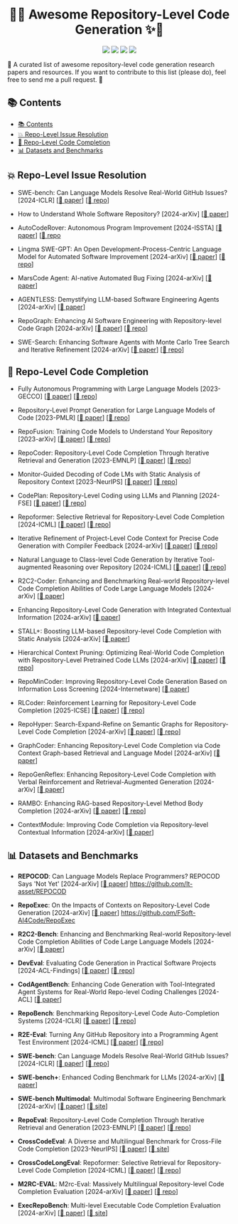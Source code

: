 <h1 align="center">🤖✨ Awesome Repository-Level Code Generation ✨🤖</h1>

<p align="center">
  <a href="https://awesome.re"><img src="https://awesome.re/badge.svg"></a>
  <img src="https://img.shields.io/github/stars/YerbaPage/Awesome-Repo-Level-Code-Generation?color=yellow&label=⭐ Stars">
  <img src="https://img.shields.io/badge/PRs-Welcome-red">
  <img src="https://img.shields.io/github/last-commit/YerbaPage/Awesome-Repo-Level-Code-Generation?label=⏰ Last%20Commit">
</p>

🌟 A curated list of awesome repository-level code generation research papers and resources. If you want to contribute to this list (please do), feel free to send me a pull request. 🚀

## 📚 Contents

- [📚 Contents](#-contents)
- [💥 Repo-Level Issue Resolution](#-repo-level-issue-resolution)
- [🤖 Repo-Level Code Completion](#-repo-level-code-completion)
- [📊 Datasets and Benchmarks](#-datasets-and-benchmarks)

## 💥 Repo-Level Issue Resolution

- SWE-bench: Can Language Models Resolve Real-World GitHub Issues? [2024-ICLR] [[📄 paper](https://arxiv.org/pdf/2310.06770)] [[🔗 repo](https://github.com/princeton-nlp/SWE-bench)]
  
- How to Understand Whole Software Repository? [2024-arXiv] [[📄 paper](https://arxiv.org/pdf/2406.01422)]

- AutoCodeRover: Autonomous Program Improvement [2024-ISSTA] [[📄 paper](https://dl.acm.org/doi/10.1145/3650212.3680384)] [[🔗 repo](https://github.com/nus-apr/auto-code-rover)

- Lingma SWE-GPT: An Open Development-Process-Centric Language Model for Automated Software Improvement [2024-arXiv] [[📄 paper](https://arxiv.org/html/2411.00622v1)] [[🔗 repo](https://github.com/LingmaTongyi/Lingma-SWE-GPT)]  

- MarsCode Agent: AI-native Automated Bug Fixing [2024-arXiv] [[📄 paper](https://arxiv.org/html/2411.10213v1)]  

- AGENTLESS: Demystifying LLM-based Software Engineering Agents [2024-arXiv] [[📄 paper](https://arxiv.org/abs/2407.01489)]  

- RepoGraph: Enhancing AI Software Engineering with Repository-level Code Graph [2024-arXiv] [[📄 paper](https://arxiv.org/abs/2407.01489)] [[🔗 repo](https://github.com/ozyyshr/RepoGraph)]  

- SWE-Search: Enhancing Software Agents with Monte Carlo Tree Search and Iterative Refinement [2024-arXiv] [[📄 paper](https://arxiv.org/pdf/2410.20285)] [[🔗 repo](https://github.com/aorwall/moatless-tree-search)]

## 🤖 Repo-Level Code Completion

- Fully Autonomous Programming with Large Language Models [2023-GECCO] [[📄 paper](https://dl.acm.org/doi/pdf/10.1145/3583131.3590481)] [[🔗 repo](https://github.com/KoutchemeCharles/aied2023)]

- Repository-Level Prompt Generation for Large Language Models of Code [2023-PMLR] [[📄 paper](https://proceedings.mlr.press/v202/shrivastava23a.html)] [[🔗 repo](https://github.com/shrivastavadisha/repo_level_prompt_generation)]

- RepoFusion: Training Code Models to Understand Your Repository [2023-arXiv] [[📄 paper](https://arxiv.org/abs/2306.10998)] [[🔗 repo](https://github.com/ServiceNow/RepoFusion)]

- RepoCoder: Repository-Level Code Completion Through Iterative Retrieval and Generation [2023-EMNLP] [[📄 paper](https://aclanthology.org/2023.emnlp-main.151/)] [[🔗 repo](https://github.com/microsoft/CodeT/tree/main/RepoCoder)]

- Monitor-Guided Decoding of Code LMs with Static Analysis of Repository Context [2023-NeurIPS] [[📄 paper](https://neurips.cc/virtual/2023/poster/70362)] [[🔗 repo](https://aka.ms/monitors4codegen)]

- CodePlan: Repository-Level Coding using LLMs and Planning [2024-FSE] [[📄 paper](https://dl.acm.org/doi/abs/10.1145/3643757)] [[🔗 repo](https://github.com/microsoft/codeplan)]

- Repoformer: Selective Retrieval for Repository-Level Code Completion [2024-ICML] [[📄 paper](https://arxiv.org/abs/2403.10059)] [[🔗 repo](https://repoformer.github.io/)]

- Iterative Refinement of Project-Level Code Context for Precise Code Generation with Compiler Feedback [2024-arXiv] [[📄 paper](https://arxiv.org/abs/2403.16792)] [[🔗 repo](https://github.com/CGCL-codes/naturalcc/tree/main/examples/cocogen)]

- Natural Language to Class-level Code Generation by Iterative Tool-augmented Reasoning over Repository [2024-ICML] [[📄 paper](https://arxiv.org/abs/2405.01573)] [[🔗 repo](https://github.com/microsoft/repoclassbench)]

- R2C2-Coder: Enhancing and Benchmarking Real-world Repository-level Code Completion Abilities of Code Large Language Models [2024-arXiv] [[📄 paper](https://arxiv.org/abs/2406.01359)]

- Enhancing Repository-Level Code Generation with Integrated
Contextual Information [2024-arXiv] [[📄 paper](https://arxiv.org/pdf/2406.03283)]

- STALL+: Boosting LLM-based Repository-level Code Completion with Static Analysis [2024-arXiv] [[📄 paper](https://arxiv.org/abs/2406.10018)]

- Hierarchical Context Pruning: Optimizing Real-World Code Completion with Repository-Level Pretrained Code LLMs [2024-arXiv] [[📄 paper](https://arxiv.org/abs/2406.18294)] [[🔗 repo](https://github.com/Hambaobao/HCP-Coder)]

- RepoMinCoder: Improving Repository-Level Code Generation Based on Information Loss Screening [2024-Internetware] [[📄 paper](https://dl.acm.org/doi/10.1145/3671016.3674819)]

- RLCoder: Reinforcement Learning for Repository-Level Code Completion [2025-ICSE] [[📄 paper](https://arxiv.org/abs/2407.19487)] [[🔗 repo](https://github.com/DeepSoftwareAnalytics/RLCoder)]

- RepoHyper: Search-Expand-Refine on Semantic Graphs for Repository-Level Code Completion [2024-arXiv] [[📄 paper](https://arxiv.org/abs/2403.06095)] [[🔗 repo](https://github.com/FSoft-AI4Code/RepoHyper)]

- GraphCoder: Enhancing Repository-Level Code Completion via Code Context Graph-based Retrieval and Language Model [2024-arXiv] [[📄 paper](https://arxiv.org/abs/2406.07003)]

- RepoGenReflex: Enhancing Repository-Level Code Completion with Verbal Reinforcement and Retrieval-Augmented Generation [2024-arXiv] [[📄 paper](https://arxiv.org/abs/2409.13122)]

- RAMBO: Enhancing RAG-based Repository-Level Method Body Completion [2024-arXiv] [[📄 paper](https://arxiv.org/abs/2409.15204)] [[🔗 repo](https://github.com/ise-uet-vnu/rambo)]

- ContextModule: Improving Code Completion via Repository-level Contextual Information [2024-arXiv] [[📄 paper](https://arxiv.org/abs/2412.08063)]

## 📊 Datasets and Benchmarks

- **REPOCOD**: Can Language Models Replace Programmers? REPOCOD Says 'Not Yet' [2024-arXiv] [[📄 paper](https://arxiv.org/abs/2410.21647)]  https://github.com/lt-asset/REPOCOD

- **RepoExec**: On the Impacts of Contexts on Repository-Level Code Generation [2024-arXiv] [[📄 paper](https://arxiv.org/abs/2406.11927)]  https://github.com/FSoft-AI4Code/RepoExec

- **R2C2-Bench**: Enhancing and Benchmarking Real-world Repository-level Code Completion Abilities of Code Large Language Models [2024-arXiv] [[📄 paper](https://arxiv.org/abs/2406.01359)]

- **DevEval**: Evaluating Code Generation in Practical Software Projects [2024-ACL-Findings] [[📄 paper](https://aclanthology.org/2024.findings-acl.214.pdf)] [[🔗 repo](https://github.com/seketeam/DevEval)]

- **CodAgentBench**: Enhancing Code Generation with Tool-Integrated Agent Systems for Real-World Repo-level Coding Challenges [2024-ACL] [[📄 paper](https://aclanthology.org/2024.acl-long.737/)]

- **RepoBench**: Benchmarking Repository-Level Code Auto-Completion Systems [2024-ICLR] [[📄 paper](https://openreview.net/forum?id=pPjZIOuQuF)] [[🔗 repo](https://github.com/Leolty/repobench)]

- **R2E-Eval**: Turning Any GitHub Repository into a Programming Agent Test Environment [2024-ICML] [[📄 paper](https://proceedings.mlr.press/v235/jain24c.html)] [[🔗 repo](https://r2e.dev/)]  

- **SWE-bench**: Can Language Models Resolve Real-World GitHub Issues? [2024-ICLR] [[📄 paper](https://arxiv.org/pdf/2310.06770)] [[🔗 repo](https://github.com/princeton-nlp/SWE-bench)]

- **SWE-bench+**: Enhanced Coding Benchmark for LLMs [2024-arXiv] [[📄 paper](https://arxiv.org/pdf/2410.06992)]

- **SWE-bench Multimodal**: Multimodal Software Engineering Benchmark [2024-arXiv] [[📄 paper](https://arxiv.org/abs/2410.03859)] [[🔗 site](https://swebench.com/multimodal)]

- **RepoEval**: Repository-Level Code Completion Through Iterative Retrieval and Generation [2023-EMNLP] [[📄 paper](https://aclanthology.org/2023.emnlp-main.151/)] [[🔗 repo](https://github.com/microsoft/CodeT/tree/main/RepoCoder)]

- **CrossCodeEval**: A Diverse and Multilingual Benchmark for Cross-File Code Completion [2023-NeurIPS] [[📄 paper](https://proceedings.neurips.cc/paper_files/paper/2023/file/920f2dced7d32ab2ba2f1970bc306af6-Paper-Datasets_and_Benchmarks.pdf)] [[🔗 site](https://crosscodeeval.github.io/)]

- **CrossCodeLongEval**: Repoformer: Selective Retrieval for Repository-Level Code Completion [2024-ICML] [[📄 paper](https://arxiv.org/abs/2403.10059)] [[🔗 repo](https://repoformer.github.io/)]

- **M2RC-EVAL**: M2rc-Eval: Massively Multilingual Repository-level Code Completion Evaluation [2024-arXiv] [[📄 paper](https://arxiv.org/abs/2410.21157)] [[🔗 repo](https://github.com/M2RC-Eval-Team/M2RC-Eval)]

- **ExecRepoBench**: Multi-level Executable Code Completion Evaluation [2024-arXiv] [[📄 paper](https://arxiv.org/abs/2412.11990)] [[🔗 site](https://execrepobench.github.io/)]